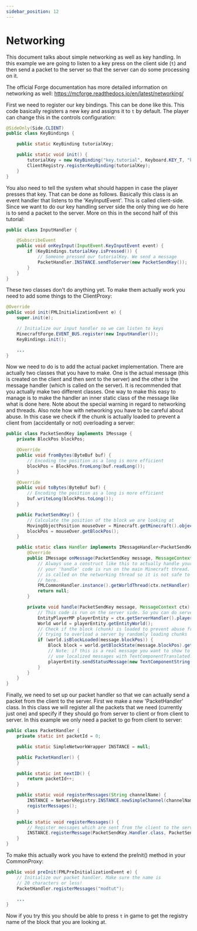 ```yaml
---
sidebar_position: 12
---
```


# Networking

This document talks about simple networking as well as key handling.
In this example we are going to listen to a key press on the client side (`t`) and then send a packet to the server so that the server can do some processing on it.

The official Forge documentation has more detailed information on networking as well: https://mcforge.readthedocs.io/en/latest/networking/

First we need to register our key bindings.
This can be done like this. This code basically registers a new key and assigns it to `t` by default.
The player can change this in the controls configuration:

```java
@SideOnly(Side.CLIENT)
public class KeyBindings {

    public static KeyBinding tutorialKey;

    public static void init() {
        tutorialKey = new KeyBinding("key.tutorial", Keyboard.KEY_T, "key.categories.modtut");
        ClientRegistry.registerKeyBinding(tutorialKey);
    }
}
```

You also need to tell the system what should happen in case the player presses that key.
That can be done as follows. Basically this class is an event handler that listens to the 'KeyInputEvent'.
This is called client-side.
Since we want to do our key handling server side the only thing we do here is to send a packet to the server.
More on this in the second half of this tutorial:

```java
public class InputHandler {

    @SubscribeEvent
    public void onKeyInput(InputEvent.KeyInputEvent event) {
        if (KeyBindings.tutorialKey.isPressed()) {
            // Someone pressed our tutorialKey. We send a message
            PacketHandler.INSTANCE.sendToServer(new PacketSendKey());
        }
    }
}
```

These two classes don't do anything yet.
To make them actually work you need to add some things to the ClientProxy:

```java
@Override
public void init(FMLInitializationEvent e) {
    super.init(e);

    // Initialize our input handler so we can listen to keys
    MinecraftForge.EVENT_BUS.register(new InputHandler());
    KeyBindings.init();

    ...
}
```

Now we need to do is to add the actual packet implementation.
There are actually two classes that you have to make.
One is the actual message (this is created on the client and then sent to the server) and the other is the message handler (which is called on the server).
It is recommended that you actually make two different classes.
One way to make this easy to manage is to make the handler an inner static class of the message like what is done here.
Note about the special warning in regard to networking and threads. Also note how with networking you have to be careful about abuse.
In this case we check if the chunk is actually loaded to prevent a client from (accidentally or not) overloading a server:

```java
public class PacketSendKey implements IMessage {
    private BlockPos blockPos;

    @Override
    public void fromBytes(ByteBuf buf) {
        // Encoding the position as a long is more efficient
        blockPos = BlockPos.fromLong(buf.readLong());
    }

    @Override
    public void toBytes(ByteBuf buf) {
        // Encoding the position as a long is more efficient
        buf.writeLong(blockPos.toLong());
    }

    public PacketSendKey() {
        // Calculate the position of the block we are looking at
        MovingObjectPosition mouseOver = Minecraft.getMinecraft().objectMouseOver;
        blockPos = mouseOver.getBlockPos();
    }

    public static class Handler implements IMessageHandler<PacketSendKey, IMessage> {
        @Override
        public IMessage onMessage(PacketSendKey message, MessageContext ctx) {
            // Always use a construct like this to actually handle your message. This ensures that
            // your 'handle' code is run on the main Minecraft thread. 'onMessage' itself
            // is called on the networking thread so it is not safe to do a lot of things
            // here.
            FMLCommonHandler.instance().getWorldThread(ctx.netHandler).addScheduledTask(() -> handle(message, ctx));
            return null;
        }

        private void handle(PacketSendKey message, MessageContext ctx) {
            // This code is run on the server side. So you can do server-side calculations here
            EntityPlayerMP playerEntity = ctx.getServerHandler().player;
            World world = playerEntity.getEntityWorld();
            // Check if the block (chunk) is loaded to prevent abuse from a client
            // trying to overload a server by randomly loading chunks
            if (world.isBlockLoaded(message.blockPos)) {
                Block block = world.getBlockState(message.blockPos).getBlock();
                // Note: if this is a real message you want to show to a player and not a debug message you should
                // use localized messages with TextComponentTranslated.
                playerEntity.sendStatusMessage(new TextComponentString(TextFormatting.GREEN + "Hit block: " + block.getRegistryName()), false);
            }
        }
    }
}
```

Finally, we need to set up our packet handler so that we can actually send a packet from the client to the server. First we make a new 'PacketHandler' class. In this class we will register all the packets that we need (currently just one) and specify if they should go from server to client or from client to server. In this example we only need a packet to go from client to server:

```java
public class PacketHandler {
    private static int packetId = 0;

    public static SimpleNetworkWrapper INSTANCE = null;

    public PacketHandler() {
    }

    public static int nextID() {
        return packetId++;
    }

    public static void registerMessages(String channelName) {
        INSTANCE = NetworkRegistry.INSTANCE.newSimpleChannel(channelName);
        registerMessages();
    }

    public static void registerMessages() {
        // Register messages which are sent from the client to the server here:
        INSTANCE.registerMessage(PacketSendKey.Handler.class, PacketSendKey.class, nextID(), Side.SERVER);
    }
}
```

To make this actually work you have to extend the preInit() method in your CommonProxy:

```java
public void preInit(FMLPreInitializationEvent e) {
    // Initialize our packet handler. Make sure the name is
    // 20 characters or less!
    PacketHandler.registerMessages("modtut");

    ...
}
```

Now if you try this you should be able to press `t` in game to get the registry name of the block that you are looking at.
